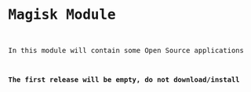<pre><h1>Magisk Module</h1><br/><p>In this module will contain some Open Source applications</p><br/><p><strong>The first release will be empty, do not download/install</strong></p>
